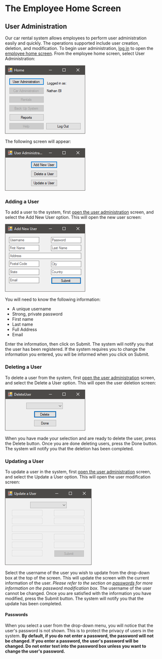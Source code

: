 # The Employee Home Screen
## User Administration
Our car rental system allows employees to perform user administration easily and quickly. The operations supported include user creation, deletion, and modification. To begin user administration, [log in](#registered-employee) to open the [employee home screen](#the-home-screen). From the employee home screen, select User Administration:

![Home](UserAdministration.PNG)

The following screen will appear:

![User Administration](AddUser.PNG)

### Adding a User
To add a user to the system, first [open the user administration](#User-Administration) screen, and select the Add New User option. This will open the new user screen:

![Add a User](NewUser.PNG)

You will need to know the following information:
- A unique username
- Strong, private password
- First name
- Last name
- Full Address
- Email

Enter the information, then click on Submit. The system will notify you that the user has been registered. If the system requires you to change the information you entered, you will be informed when you click on Submit.

### Deleting a User
To delete a user from the system, first [open the user administration](#User-Administration) screen, and select the Delete a User option. This will open the user deletion screen:

![Delete a User](DeleteUser.PNG)

When you have made your selection and are ready to delete the user, press the Delete button. Once you are done deleting users, press the Done button. The system will notify you that the deletion has been completed.

### Updating a User
To update a user in the system, first [open the user administration](#User-Administration) screen, and select the Update a User option. This will open the user modification screen:

![Update a User](UpdateUser.PNG)

Select the username of the user you wish to update from the drop-down box at the top of the screen. This will update the screen with the current information of the user. *Please refer to the section on [passwords](#Passwords) for more information on the password modification box.* The username of the user cannot be changed. Once you are satisfied with the information you have modified, press the Submit button. The system will notify you that the update has been completed.

#### Passwords
When you select a user from the drop-down menu, you will notice that the user's password is not shown. This is to protect the privacy of users in the system. **By default, if you do not enter a password, the password will not be changed. If you enter a password, the user's password will be changed. Do not enter text into the password box unless you want to change the user's password.**
